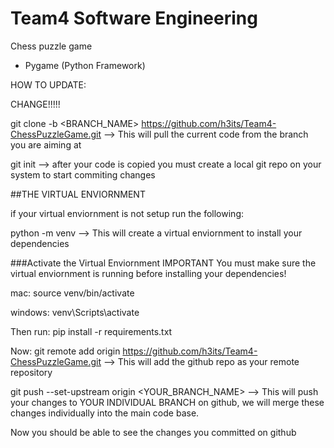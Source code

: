# Team4 Software Engineering

Chess puzzle game
- Pygame (Python Framework)

HOW TO UPDATE:

CHANGE!!!!!

git clone -b <BRANCH_NAME> https://github.com/h3its/Team4-ChessPuzzleGame.git      --> This will pull the current code from the branch you are aiming at

git init --> after your code is copied you must create a local git repo on your system to start commiting changes

##THE VIRTUAL ENVIORNMENT

if your virtual enviornment is not setup run the following:

python -m venv      --> This will create a virtual enviornment to install your dependencies

###Activate the Virtual Enviornment IMPORTANT
You must make sure the virtual enviornment is running before installing your dependencies!

mac: source venv/bin/activate

windows: venv\Scripts\activate

Then run:
pip install -r requirements.txt

Now:
git remote add origin https://github.com/h3its/Team4-ChessPuzzleGame.git     --> This will add the github repo as your remote repository

git push --set-upstream origin <YOUR_BRANCH_NAME>   --> This will push your changes to YOUR INDIVIDUAL BRANCH on github, we will merge these changes individually into the main code base.

Now you should be able to see the changes you committed on github
